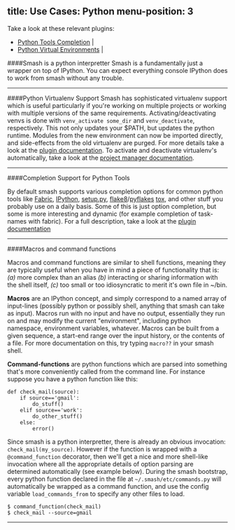 title: Use Cases: Python
menu-position: 3
---

Take a look at these relevant plugins:

* [Python Tools Completion](#ptc) |
* [Python Virtual Environments](#virtualenv) |

<a id="smash-for-python-devs"></a>
####Smash is a python interpretter
Smash is a fundamentally just a wrapper on top of IPython.  You can expect everything console IPython does to work from smash without any trouble.

-------------------------------------------------------------------------------

####Python Virtualenv Support
Smash has sophisticated virtualenv support which is useful particularly if you're working on multiple projects or working with multiple versions of the same requirements.  Activating/deactivating venvs is done with `venv_activate some_dir` and `venv_deactivate`, respectively.  This not only updates your $PATH, but updates the python runtime.  Modules from the new environment can now be imported directly, and side-effects from the old virtualenv are purged.  For more details take a look at the [plugin documentation](#/plugins.html#virtualenv).  To activate and deactivate virtualenv's automatically, take a look at the [project manager documentation](/project_manager.html).

-------------------------------------------------------------------------------

####Completion Support for Python Tools

By default smash supports various completion options for common python tools like [Fabric](#), [IPython](#), [setup.py](#), [flake8](#)/[pyflakes](#) [tox](#), and other stuff you probably use on a daily basis.  Some of this is just option completion, but some is more interesting and dynamic (for example completion of task-names with fabric).  For a full description, take a look at the [plugin documentation](plugins.html#python-tools-completion)

-------------------------------------------------------------------------------

####Macros and command functions

Macros and command functions are similar to shell functions, meaning they are typically useful when you have in mind a piece of functionality that is: *(a)* more complex than an alias *(b)* interacting or sharing information with the shell itself, *(c)* too small or too idiosyncratic to merit it's own file in ~/bin.

**Macros** are an IPython concept, and simply correspond to a named array of input-lines (possibly python or possibly shell, anything that smash can take as input).  Macros run with no input and have no output, essentially they run on and may modify the current "environment", including python namespace, environment variables, whatever.  Macros can be built from a given sequence, a start-end range over the input history, or the contents of a file.  For more documentation on this, try typing `macro??` in your smash shell.

**Command-functions** are python functions which are parsed into something that's more conveniently called from the command line.  For instance suppose you have a python function like this:

~~~~{.python}
def check_mail(source):
    if source=='gmail':
        do_stuff()
    elif source=='work':
        do_other_stuff()
    else:
        error()
~~~~

Since smash is a python interpretter, there is already an obvious invocation: `check_mail(my_source)`.  However if the function is wrapped with a `@command_function` decorator, then we'll get a nice and more shell-like invocation where all the appropriate details of option parsing are determined automatically (see example below).  During the smash bootstrap, every python function declared in the file at `~/.smash/etc/commands.py` will automatically be wrapped as a command function, and use the config variable `load_commands_from` to specify any other files to load.

~~~~{.python}
$ command_function(check_mail)
$ check_mail --source=gmail
~~~~

-------------------------------------------------------------------------------
